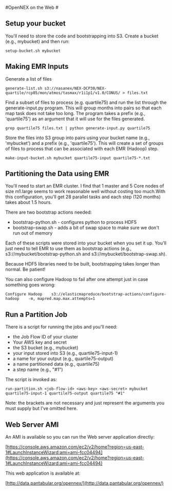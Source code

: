 #OpenNEX on the Web #

## Setup your bucket

You'll need to store the code and bootstrapping into S3.  Create a bucket (e.g., mybucket) and then run:

    setup-bucket.sh mybucket


## Making EMR Inputs

Generate a list of files

    generate-list.sh s3://nasanex/NEX-DCP30/NEX-quartile/rcp85/mon/atmos/tasmax/r1i1p1/v1.0/CONUS/ > files.txt

Find a subset of files to process (e.g. quartile75) and run the list through the generate-input.py program.  This will group months into pairs so that each map task does not take too long.  The program takes a prefix (e.g., 'quartile75') as an argument that it will use for the files generated.

    grep quartile75 files.txt | python generate-input.py quartile75

Store the files into S3 group into pairs using your bucket name (e.g., 'mybucket') and a prefix (e.g., 'quartile75').  This will create a set of groups of files to process that can be associated with each EMR (Hadoop) step.

    make-input-bucket.sh mybucket quartile75-input quartile75-*.txt

## Partitioning the Data using EMR

You'll need to start an EMR cluster.  I find that 1 master and 5 Core nodes of size m1.large seems to work reasonable well without costing too much.With this configuration, you'll get 28 parallel tasks and each step (120 months) takes about 1.5 hours.

There are two bootstrap actions needed:

   * bootstrap-python.sh - configures python to process HDF5
   * bootstrap-swap.sh - adds a bit of swap space to make sure we don't run out of memory

Each of these scripts were stored into your bucket when you set it up.  You'll just need to tell EMR to use them as bootstrap actions (e.g., s3://mybucket/bootstrap-python.sh and s3://mybucket/bootstrap-swap.sh).

Because HDF5 libraries need to be built, bootstrapping takes longer than normal.  Be patient!

You can also configure Hadoop to fail after one attempt just in case something goes wrong:

    Configure Hadoop	s3://elasticmapreduce/bootstrap-actions/configure-hadoop	-m, mapred.map.max.attempts=1

## Run a Partition Job

There is a script for running the jobs and you'll need:

   * the Job Flow ID of your cluster
   * Your AWS key and secret
   * the S3 bucket (e.g., mybucket)
   * your input stored into S3 (e.g., quartile75-input-1)
   * a name for your output (e.g., quartile75-output)
   * a name partitioned data (e.g., quartile75)
   * a step name (e.g., "#1")

The script is invoked as:

    run-partition.sh <job-flow-id> <aws-key> <aws-secret> mybucket quartile75-input-1 quartile75-output quartile75 "#1"

Note: the brackets are not necessary and just represent the arguments you must supply but I've omitted here.

## Web Server AMI ##

An AMI is available so you can run the Web server application directly:

[https://console.aws.amazon.com/ec2/v2/home?region=us-east-1#LaunchInstanceWizard:ami=ami-fcc04494](https://console.aws.amazon.com/ec2/v2/home?region=us-east-1#LaunchInstanceWizard:ami=ami-fcc04494)

This web application is available at:

[http://data.pantabular.org/opennex/](http://data.pantabular.org/opennex/)
   




